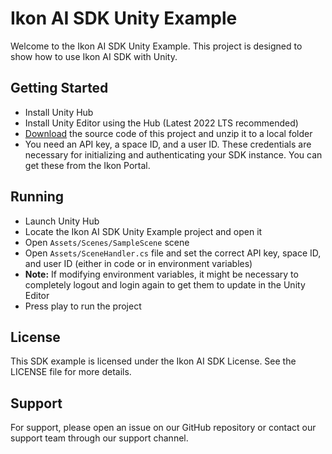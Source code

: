 
# Ikon AI SDK Unity Example

Welcome to the Ikon AI SDK Unity Example. This project is designed to show how to use Ikon AI SDK with Unity.

## Getting Started

- Install Unity Hub
- Install Unity Editor using the Hub (Latest 2022 LTS recommended)
- [Download](https://github.com/ikon-ai/ikon-sdk-unity-demo/releases/) the source code of this project and unzip it to a local folder
- You need an API key, a space ID, and a user ID. These credentials are necessary for initializing and authenticating your SDK instance. You can get these from the Ikon Portal.

## Running

- Launch Unity Hub
- Locate the Ikon AI SDK Unity Example project and open it
- Open `Assets/Scenes/SampleScene` scene
- Open `Assets/SceneHandler.cs` file and set the correct API key, space ID, and user ID (either in code or in environment variables)
- **Note:** If modifying environment variables, it might be necessary to completely logout and login again to get them to update in the Unity Editor
- Press play to run the project

## License

This SDK example is licensed under the Ikon AI SDK License. See the LICENSE file for more details.

## Support

For support, please open an issue on our GitHub repository or contact our support team through our support channel.
